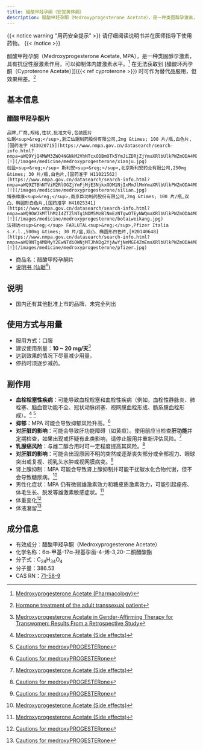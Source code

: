 ```yaml
---
title: 醋酸甲羟孕酮（安宫黄体酮）
description: 醋酸甲羟孕酮（Medroxyprogesterone Acetate），是一种类固醇孕激素，具有抗促性腺激素作用，可以抑制体内雄激素水平。在无法获取到醋酸环丙孕酮（Cyproterone Acetate）时可作为替代品服用，但效果稍差。
---
```


{{< notice warning "用药安全提示" >}}
请仔细阅读说明书并在医师指导下使用药物。
{{< /notice >}}

醋酸甲羟孕酮（Medroxyprogesterone Acetate, MPA），是一种类固醇孕激素，具有抗促性腺激素作用，可以抑制体内雄激素水平。[^1] 在无法获取到 [醋酸环丙孕酮（Cyproterone Acetate）]]({{< ref cyproterone >}}) 时可作为替代品服用，但效果稍差。[^2]

## 基本信息

### 醋酸甲羟孕酮片

```csv
品牌,厂商,规格,性状,批准文号,包装图片
仙琚<sup>&reg;</sup>,浙江仙琚制药股份有限公司,2mg &times; 100 片/瓶,白色片,[国药准字 H33020715](https://www.nmpa.gov.cn/datasearch/search-info.html?nmpa=aWQ9YjQ4MWM3ZWQ4NGNkM2VhNTcxODBmOTk5YmJiZDRjZjYmaXRlbUlkPWZmODA4MDgxODNjYWQ3NTAwMTg0MDg4MWY4NDgxNzlm),![!](/images/medicine/medroxyprogesterone/xianju.jpg)
创盈<sup>&reg;</sup> 斯利安<sup>&reg;</sup>,北京斯利安药业有限公司,250mg &times; 30 片/瓶,白色片,[国药准字 H11021562](https://www.nmpa.gov.cn/datasearch/search-info.html?nmpa=aWQ9ZTBhNTViM2RlOGZjYmFjMjE3NjkxODM1NjIxMmJlMmYmaXRlbUlkPWZmODA4MDgxODNjYWQ3NTAwMTg0MDg4MWY4NDgxNzlm),![!](/images/medicine/medroxyprogesterone/silian.jpg)
博泰维康<sup>&reg;</sup>,南京臣功制药股份有限公司,2mg &times; 100 片/瓶,双凸、椭圆形白色片,[国药准字 H41025341](https://www.nmpa.gov.cn/datasearch/search-info.html?nmpa=aWQ9OWJkMTlhMzI4ZTZlNTg1NDM5MzBlNmEzNTgwOTEyNWQmaXRlbUlkPWZmODA4MDgxODNjYWQ3NTAwMTg0MDg4MWY4NDgxNzlm),![!](/images/medicine/medroxyprogesterone/botaiweikang.jpg)
法禄达<sup>&reg;</sup> FARLUTAL<sup>&reg;</sup>,Pfizer Italia s.r.l.,500mg &times; 30 片/盒,双凸、椭圆形白色片,[H20140648](https://www.nmpa.gov.cn/datasearch/search-info.html?nmpa=aWQ9NTg4MDMyY2EwNTdiOWNjMTJhNDg2YjAwYjNmMGE4ZmEmaXRlbUlkPWZmODA4MDgxODNjYWQ3NTAwMTg0MDg4NjY1NzExODAw),![!](/images/medicine/medroxyprogesterone/pfizer.jpg)
```

- 商品名：醋酸甲羟孕酮片
- [说明书 (仙琚<sup>&reg;</sup>)](/images/medicine/medroxyprogesterone/xianju-manual-zh.png)

## 说明

- 国内还有其他批准上市的品牌，未完全列出

## 使用方式与用量

- 服用方式：口服
- 建议使用剂量：**10 ~ 20 mg/天**[^3]
- 达到效果的情况下尽量减少用量。
- 停药时须逐步减药。

## 副作用

- **血栓栓塞性疾病**：可能导致血栓栓塞和血栓性疾病（例如，血栓性静脉炎、肺栓塞、脑血管功能不全、冠状动脉闭塞、视网膜血栓形成、肠系膜血栓形成）。[^4] [^5]
- **抑郁**：MPA 可能会导致抑郁风险升高。[^5]
- **对肝脏的影响**：可能会导致肝功能障碍（如黄疸）。使用前应当检查**肝功能**并定期检查，如果出现或怀疑有此类影响，请停止服用并重新评估风险。[^4]
- **乳腺癌风险**：与雌二醇合用时可一定程度提高其风险。[^5]
- **对肝脏的影响**：可能会出现原因不明的突然或逐渐丧失部分或全部视力、眼球突出或复视、视乳头水肿或视网膜病变。[^5]
- 肾上腺抑制：MPA 可能会导致肾上腺抑制并可能干扰碳水化合物代谢，但不会导致糖尿病。[^4]
- 男性化症状：MPA 仍有微弱雄激素效力和糖皮质激素效力，可能引起痤疮、体毛生长、脱发等雄激素敏感症状。[^4]
- 体重变化[^5]
- 体液潴留[^5]

## 成分信息

- 有效成分：醋酸甲羟孕酮（Medroxyprogesterone Acetate）
- 化学名称：6α-甲基-17α-羟基孕甾-4-烯-3,20-二酮醋酸酯
- 分子式：C<sub>24</sub>H<sub>34</sub>O<sub>4</sub>
- 分子量：386.53
- CAS RN：[71-58-9](https://webbook.nist.gov/cgi/cbook.cgi?ID=71-58-9)

[^1]: [Medroxyprogesterone Acetate (Pharmacology)](https://en.wikipedia.org/wiki/Medroxyprogesterone_acetate#Pharmacology)
[^2]: [Hormone treatment of the adult transsexual patient](https://pubmed.ncbi.nlm.nih.gov/16286768/)
[^3]: [Medroxyprogesterone Acetate in Gender-Affirming Therapy for Transwomen: Results From a Retrospective Study](https://doi.org/10.1210/jc.2018-02253)
[^4]: [Medroxyprogesterone Acetate (Side effects)](https://en.wikipedia.org/wiki/Medroxyprogesterone_acetate#Side_effects)
[^5]: [Cautions for medroxyPROGESTERone](https://www.drugs.com/monograph/medroxyprogesterone.html#warnings)

